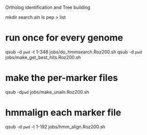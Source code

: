 Ortholog identification and Tree building

mkdir search aln
ls pep > list
# run once for every genome
qsub -d `pwd` -t 1-348 jobs/do_hmmsearch.Roz200.sh
qsub -d `pwd` jobs/make_get_best_hits.Roz200.sh

# make the per-marker files
qsub -d`pwd` jobs/make_unaln.Roz200.sh


# hmmalign each marker file
qsub -d `pwd` -t 1-192 jobs/hmm_align.Roz200.sh
